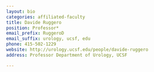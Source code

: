 ```yaml
---
layout: bio
categories: affiliated-faculty
title: Davide Ruggero
position: Professor*
email_prefix: RuggeroD
email_suffix: urology, ucsf, edu
phone: 415-502-1229
website: http://urology.ucsf.edu/people/davide-ruggero
address: Professor Department of Urology, UCSF

---
```


